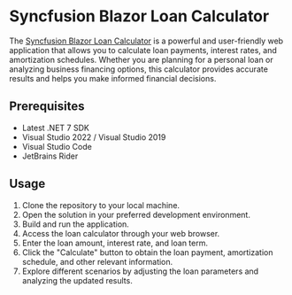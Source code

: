 # Syncfusion Blazor Loan Calculator

The [Syncfusion Blazor Loan Calculator](https://blazor.syncfusion.com/showcase/wasm/loan-calculator) is a powerful and user-friendly web application that allows you to calculate loan payments, interest rates, and amortization schedules. Whether you are planning for a personal loan or analyzing business financing options, this calculator provides accurate results and helps you make informed financial decisions.

## Prerequisites

- Latest .NET 7 SDK
- Visual Studio 2022 / Visual Studio 2019
- Visual Studio Code
- JetBrains Rider

## Usage

1. Clone the repository to your local machine.
2. Open the solution in your preferred development environment.
3. Build and run the application.
4. Access the loan calculator through your web browser.
5. Enter the loan amount, interest rate, and loan term.
6. Click the "Calculate" button to obtain the loan payment, amortization schedule, and other relevant information.
7. Explore different scenarios by adjusting the loan parameters and analyzing the updated results.

